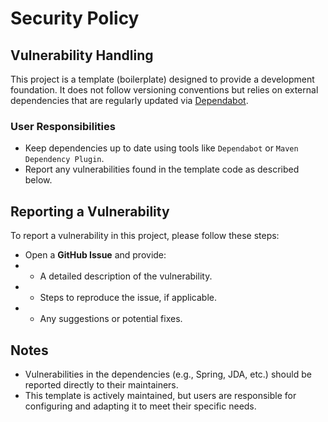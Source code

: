 # Security Policy

## Vulnerability Handling

This project is a template (boilerplate) designed to provide a development foundation. 
It does not follow versioning conventions but relies on external dependencies that are 
regularly updated via [Dependabot](https://docs.github.com/en/code-security/supply-chain-security/keeping-your-dependencies-updated-automatically).

### User Responsibilities

- Keep dependencies up to date using tools like `Dependabot` or `Maven Dependency Plugin`.
- Report any vulnerabilities found in the template code as described below.

## Reporting a Vulnerability

To report a vulnerability in this project, please follow these steps:

- Open a **GitHub Issue** and provide:
- - A detailed description of the vulnerability.
- - Steps to reproduce the issue, if applicable.
- - Any suggestions or potential fixes.

## Notes

- Vulnerabilities in the dependencies (e.g., Spring, JDA, etc.) should be reported directly to their maintainers.
- This template is actively maintained, but users are responsible for configuring and adapting it to meet their specific needs.
  
